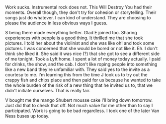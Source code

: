 Work sucks. Instrumental rock does not. This Will Destroy You had their moments. Overall though, they don't try for cohesion or storytelling. Their songs just do whatever. I can kind of understand. They are choosing to please the audience in less obvious ways I guess.

S being there made everything better. Glad E joined too. Sharing experiences with people is a good thing. It thrilled me that she took pictures. I told her about the violinist and she was like oh! and took some pictures. I was concerned that she would be bored or not like it. Eh. I don't think she liked it. She said it was nice (?) that she got to see a different side of me tonight. Took a Lyft home. I spent a lot of money today actually. I paid for drinks, the show, and the cab. I don't like roping people into something like a new band they're unfamiliar with. They said yes to the invite as a courtesy to me. I'm learning this from the time J took us to try out the crappy fish and chips place and then paid for us because he wanted to take the whole burden of the risk of a new thing that he invited us to, that we didn't initiate ourselves. That is really fair.

V bought me the mango Shubert mousse cake I'll bring down tomorrow. Just did that to check that off. Not much value for me other than to say I participated. Work is going to be bad regardless. I took one of the later Van Ness buses up today.
